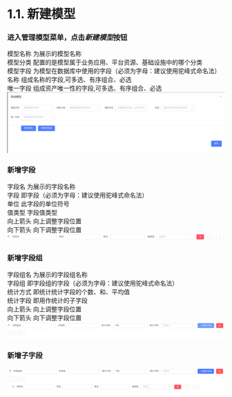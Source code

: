 # 1.1. 新建模型
### 进入管理模型菜单，点击***新建模型***按钮
模型名称 为展示的模型名称        
模型分类 配置的是模型属于业务应用、平台资源、基础设施中的哪个分类    
模型字段 为模型在数据库中使用的字段（必须为字母：建议使用驼峰式命名法）    
名称 组成名称的字段,可多选、有序组合、必选    
唯一字段 组成资产唯一性的字段,可多选、有序组合、必选    
![新建模型](images/添加模型.png)
### 新增字段
字段名 为展示的字段名称     
字段 即字段（必须为字母：建议使用驼峰式命名法）    
单位 此字段的单位符号    
值类型 字段值类型    
向上箭头 向上调整字段位置    
向下箭头 向下调整字段位置    
![新增字段](images/新增字段.png)
### 新增字段组
字段组名 为展示的字段组名称     
字段组 即字段组的字段（必须为字母：建议使用驼峰式命名法）    
统计方式 即统计统计字段的个数、和、平均值    
统计字段 即用作统计的子字段     
向上箭头 向上调整字段位置    
向下箭头 向下调整字段位置    
![新增字段组](images/新增字段组.png)
### 新增子字段
![新增子字段](images/新增子字段.png)   




